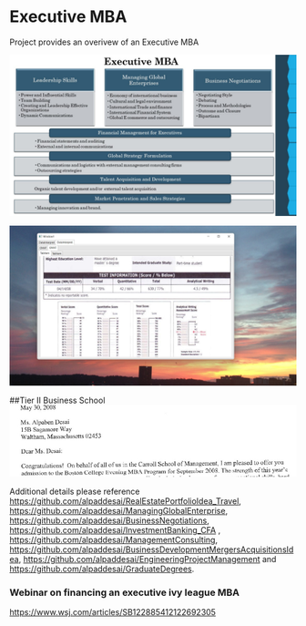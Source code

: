 # Executive MBA

Project provides an overivew of an Executive MBA

![image](ExecutiveMBA.jpg)

![image](GMATImage5.jpg)

##Tier II Business School
![image](admissionletter.jpg)

Additional details please reference https://github.com/alpaddesai/RealEstatePortfolioIdea_Travel,   https://github.com/alpaddesai/ManagingGlobalEnterprise, https://github.com/alpaddesai/BusinessNegotiations, https://github.com/alpaddesai/InvestmentBanking_CFA , https://github.com/alpaddesai/ManagementConsulting,  https://github.com/alpaddesai/BusinessDevelopmentMergersAcquisitionsIdea, https://github.com/alpaddesai/EngineeringProjectManagement and https://github.com/alpaddesai/GraduateDegrees.

### Webinar on financing an executive ivy league MBA 
https://www.wsj.com/articles/SB122885412122692305
